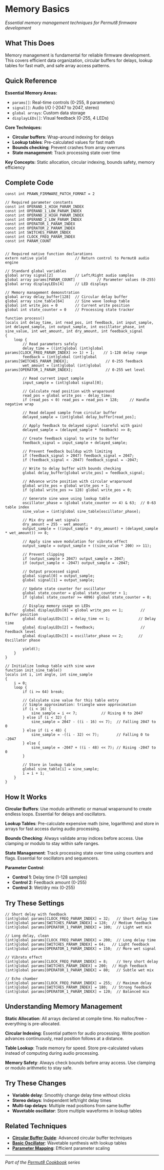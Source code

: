 # Memory Basics

*Essential memory management techniques for Permut8 firmware development*

## What This Does

Memory management is fundamental for reliable firmware development. This covers efficient data organization, circular buffers for delays, lookup tables for fast math, and safe array access patterns.

## Quick Reference

**Essential Memory Areas:**
- `params[]`: Real-time controls (0-255, 8 parameters)
- `signal[]`: Audio I/O (-2047 to 2047, stereo)
- `global arrays`: Custom data storage
- `displayLEDs[]`: Visual feedback (0-255, 4 LEDs)

**Core Techniques:**
- **Circular buffers**: Wrap-around indexing for delays
- **Lookup tables**: Pre-calculated values for fast math
- **Bounds checking**: Prevent crashes from array overruns
- **State management**: Track processing state over time

**Key Concepts:** Static allocation, circular indexing, bounds safety, memory efficiency

## Complete Code

```impala
const int PRAWN_FIRMWARE_PATCH_FORMAT = 2

// Required parameter constants
const int OPERAND_1_HIGH_PARAM_INDEX
const int OPERAND_1_LOW_PARAM_INDEX
const int OPERAND_2_HIGH_PARAM_INDEX
const int OPERAND_2_LOW_PARAM_INDEX
const int OPERATOR_1_PARAM_INDEX
const int OPERATOR_2_PARAM_INDEX
const int SWITCHES_PARAM_INDEX
const int CLOCK_FREQ_PARAM_INDEX
const int PARAM_COUNT


// Required native function declarations
extern native yield             // Return control to Permut8 audio engine

// Standard global variables
global array signal[2]          // Left/Right audio samples
global array params[PARAM_COUNT]          // Parameter values (0-255)
global array displayLEDs[4]     // LED displays

// Memory management demonstration
global array delay_buffer[128]  // Circular delay buffer
global array sine_table[64]     // Sine wave lookup table
global int write_pos = 0        // Current write position
global int state_counter = 0    // Processing state tracker

function process()
locals int delay_time, int read_pos, int feedback, int input_sample, int delayed_sample, int output_sample, int oscillator_phase, int sine_value, int wet_amount, int dry_amount, int feedback_signal
{
    loop {
        // Read parameters safely
        delay_time = ((int)global (int)global params[CLOCK_FREQ_PARAM_INDEX] >> 1) + 1;    // 1-128 delay range
        feedback = (int)global (int)global params[SWITCHES_PARAM_INDEX];                 // 0-255 feedback
        wet_amount = (int)global (int)global params[OPERATOR_1_PARAM_INDEX];               // 0-255 wet level
        
        // Read current input sample
        input_sample = (int)global signal[0];
        
        // Calculate read position with wraparound
        read_pos = global write_pos - delay_time;
        if (read_pos < 0) read_pos = read_pos + 128;     // Handle negative wrap
        
        // Read delayed sample from circular buffer
        delayed_sample = (int)global delay_buffer[read_pos];
        
        // Apply feedback to delayed signal (careful with gain)
        delayed_sample = (delayed_sample * feedback) >> 8;
        
        // Create feedback signal to write to buffer
        feedback_signal = input_sample + delayed_sample;
        
        // Prevent feedback buildup with limiting
        if (feedback_signal > 2047) feedback_signal = 2047;
        if (feedback_signal < -2047) feedback_signal = -2047;
        
        // Write to delay buffer with bounds checking
        global delay_buffer[global write_pos] = feedback_signal;
        
        // Advance write position with circular wraparound
        global write_pos = global write_pos + 1;
        if (global write_pos >= 128) global write_pos = 0;
        
        // Generate sine wave using lookup table
        oscillator_phase = (global state_counter >> 4) & 63;  // 0-63 table index
        sine_value = (int)global sine_table[oscillator_phase];
        
        // Mix dry and wet signals
        dry_amount = 255 - wet_amount;
        output_sample = ((input_sample * dry_amount) + (delayed_sample * wet_amount)) >> 8;
        
        // Apply sine wave modulation for vibrato effect
        output_sample = output_sample + ((sine_value * 200) >> 11);
        
        // Prevent clipping
        if (output_sample > 2047) output_sample = 2047;
        if (output_sample < -2047) output_sample = -2047;
        
        // Output processed signal
        global signal[0] = output_sample;
        global signal[1] = output_sample;
        
        // Update state counter for oscillator
        global state_counter = global state_counter + 1;
        if (global state_counter >= 4096) global state_counter = 0;
        
        // Display memory usage on LEDs
        global displayLEDs[0] = global write_pos << 1;        // Buffer position
        global displayLEDs[1] = delay_time << 1;             // Delay time
        global displayLEDs[2] = feedback;                     // Feedback level
        global displayLEDs[3] = oscillator_phase << 2;       // Oscillator phase
        
        yield();
    }
}

// Initialize lookup table with sine wave
function init_sine_table()
locals int i, int angle, int sine_sample
{
    i = 0;
    loop {
        if (i >= 64) break;
        
        // Calculate sine value for this table entry
        // Simple approximation: triangle wave approximation
        if (i < 16) {
            sine_sample = i << 7;           // Rising 0 to 2047
        } else if (i < 32) {
            sine_sample = 2047 - ((i - 16) << 7);  // Falling 2047 to 0
        } else if (i < 48) {
            sine_sample = -((i - 32) << 7);        // Falling 0 to -2047
        } else {
            sine_sample = -2047 + ((i - 48) << 7); // Rising -2047 to 0
        }
        
        // Store in lookup table
        global sine_table[i] = sine_sample;
        i = i + 1;
    }
}

```

## How It Works

**Circular Buffers**: Use modulo arithmetic or manual wraparound to create endless loops. Essential for delays and oscillators.

**Lookup Tables**: Pre-calculate expensive math (sine, logarithms) and store in arrays for fast access during audio processing.

**Bounds Checking**: Always validate array indices before access. Use clamping or modulo to stay within safe ranges.

**State Management**: Track processing state over time using counters and flags. Essential for oscillators and sequencers.

**Parameter Control**:
- **Control 1**: Delay time (1-128 samples)
- **Control 2**: Feedback amount (0-255)
- **Control 3**: Wet/dry mix (0-255)

## Try These Settings

```impala
// Short delay with feedback
(int)global params[CLOCK_FREQ_PARAM_INDEX] = 32;   // Short delay time
(int)global params[SWITCHES_PARAM_INDEX] = 128;  // Medium feedback
(int)global params[OPERATOR_1_PARAM_INDEX] = 100;  // Light wet mix

// Long delay, clean
(int)global params[CLOCK_FREQ_PARAM_INDEX] = 200;  // Long delay time
(int)global params[SWITCHES_PARAM_INDEX] = 64;   // Light feedback
(int)global params[OPERATOR_1_PARAM_INDEX] = 150;  // More wet signal

// Vibrato effect
(int)global params[CLOCK_FREQ_PARAM_INDEX] = 8;    // Very short delay
(int)global params[SWITCHES_PARAM_INDEX] = 200;  // High feedback
(int)global params[OPERATOR_1_PARAM_INDEX] = 80;   // Subtle wet mix

// Echo chamber
(int)global params[CLOCK_FREQ_PARAM_INDEX] = 255;  // Maximum delay
(int)global params[SWITCHES_PARAM_INDEX] = 180;  // Strong feedback
(int)global params[OPERATOR_1_PARAM_INDEX] = 120;  // Balanced mix
```

## Understanding Memory Management

**Static Allocation**: All arrays declared at compile time. No malloc/free - everything is pre-allocated.

**Circular Indexing**: Essential pattern for audio processing. Write position advances continuously, read position follows at a distance.

**Table Lookup**: Trade memory for speed. Store pre-calculated values instead of computing during audio processing.

**Memory Safety**: Always check bounds before array access. Use clamping or modulo arithmetic to stay safe.

## Try These Changes

- **Variable delay**: Smoothly change delay time without clicks
- **Stereo delays**: Independent left/right delay times
- **Multi-tap delays**: Multiple read positions from same buffer
- **Wavetable oscillator**: Store multiple waveforms in lookup tables

## Related Techniques

- **[Circular Buffer Guide](#circular-buffer-guide)**: Advanced circular buffer techniques
- **[Basic Oscillator](#basic-oscillator)**: Wavetable synthesis with lookup tables
- **[Parameter Mapping](#parameter-mapping)**: Efficient parameter scaling

---
*Part of the [Permut8 Cookbook](#permut8-cookbook) series*